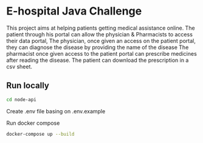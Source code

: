 # E-hospital Java Challenge

This project aims at helping patients getting medical assistance online.
The patient through his portal can allow the physician & Pharmacists to access their data portal,
The physician, once given an access on the patient portal, they can diagnose the disease by providing the name of the disease
The pharmacist once given access to the patient portal can prescribe medicines after reading the disease.
The patient can download the prescription in a csv sheet.

## Run locally

```bash
cd node-api

```

Create .env file basing on .env.example

Run docker compose

```bash
docker-compose up --build

```
